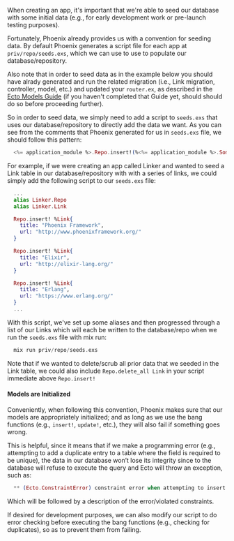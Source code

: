 When creating an app, it's important that we're able to seed our database with some initial data (e.g., for early development work or pre-launch testing purposes).

Fortunately, Phoenix already provides us with a convention for seeding data. By default Phoenix generates a script file for each app at `priv/repo/seeds.exs`, which we can use to use to populate our database/repository.

Also note that in order to seed data as in the example below you should have alrady generated and run the related migration (i.e., Link migration, controller, model, etc.) and updated your `router.ex`, as described in the [Ecto Models Guide](http://www.phoenixframework.org/docs/ecto-models) (if you haven't completed that Guide yet, should should do so before proceeding further).

So in order to seed data, we simply need to add a script to `seeds.exs` that uses our database/repository to directly add the data we want. As you can see from the comments that Phoenix generated for us in `seeds.exs` file, we should follow this pattern:

```elixir
  <%= application_module %>.Repo.insert!(%<%= application_module %>.SomeModel{})
```
For example, if we were creating an app called Linker and wanted to seed a Link table in our database/repository with with a series of links, we could simply add the following script to our `seeds.exs` file:

```elixir
  ...
  alias Linker.Repo
  alias Linker.Link

  Repo.insert! %Link{
    title: "Phoenix Framework",
    url: "http://www.phoenixframework.org/"
  }

  Repo.insert! %Link{
    title: "Elixir",
    url: "http://elixir-lang.org/"
  }

  Repo.insert! %Link{
    title: "Erlang",
    url: "https://www.erlang.org/"
  }
  ...
```
With this script, we've set up some aliases and then progressed through a list of our Links which will each be written to the database/repo when we run the `seeds.exs` file with mix run:

```elixir
  mix run priv/repo/seeds.exs
```
Note that if we wanted to delete/scrub all prior data that we seeded in the Link table, we could also include `Repo.delete_all Link` in your script immediate above `Repo.insert!`

#### Models are Initialized

Conveniently, when following this convention, Phoenix makes sure that our models are appropriately initialized; and as long as we use the bang functions (e.g.,  `insert!`, `update!`, etc.), they will also fail if something goes wrong.

This is helpful, since it means that if we make a programming error (e.g., attempting to add a duplicate entry to a table where the field is required to be unique), the data in our database won’t lose its integrity since to the database will refuse to execute the query and Ecto will throw an exception, such as:

```elixir
  ** (Ecto.ConstraintError) constraint error when attempting to insert model:
```
Which will be followed by a description of the error/violated constraints.

If desired for development purposes, we can also modify our script to do error checking before executing the bang functions (e.g., checking for duplicates), so as to prevent them from failing.
